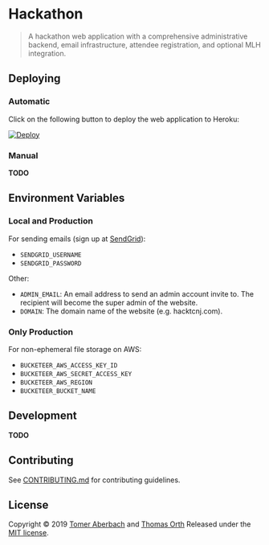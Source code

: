 # Hackathon

> A hackathon web application with a comprehensive administrative backend, email infrastructure, attendee registration, and optional MLH integration.

## Deploying

### Automatic

Click on the following button to deploy the web application to Heroku:

[![Deploy](https://www.herokucdn.com/deploy/button.svg)](https://heroku.com/deploy)

### Manual

**TODO**

## Environment Variables

### Local and Production

For sending emails (sign up at [SendGrid](https://sendgrid.com)):
* `SENDGRID_USERNAME`
* `SENDGRID_PASSWORD`

Other:
* `ADMIN_EMAIL`: An email address to send an admin account invite to. The recipient will become the super admin of the website.
* `DOMAIN`: The domain name of the website (e.g. hacktcnj.com).

### Only Production

For non-ephemeral file storage on AWS:
* `BUCKETEER_AWS_ACCESS_KEY_ID`
* `BUCKETEER_AWS_SECRET_ACCESS_KEY`
* `BUCKETEER_AWS_REGION`
* `BUCKETEER_BUCKET_NAME`

## Development

**TODO**

## Contributing

See [CONTRIBUTING.md](https://github.com/TomerAberbach/hackathon/blob/master/.github/CONTRIBUTING.md) for contributing guidelines.

## License

Copyright © 2019 [Tomer Aberbach](https://github.com/TomerAberbach) and [Thomas Orth](https://github.com/TomOrth)
Released under the [MIT license](https://github.com/TomerAberbach/hackathon/blob/master/LICENSE).
